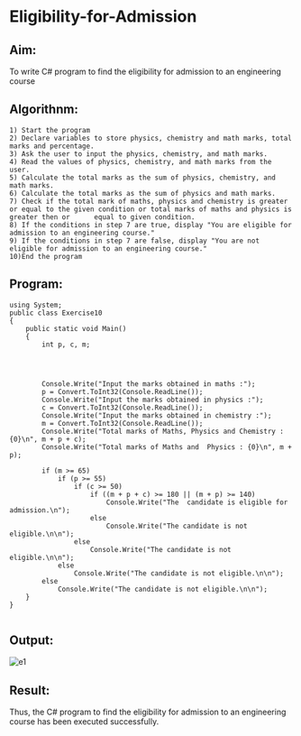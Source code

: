 # Eligibility-for-Admission

## Aim:
To write C# program to find the eligibility for admission to an engineering course

## Algorithnm:
```
1) Start the program
2) Declare variables to store physics, chemistry and math marks, total marks and percentage.
3) Ask the user to input the physics, chemistry, and math marks.
4) Read the values of physics, chemistry, and math marks from the user.
5) Calculate the total marks as the sum of physics, chemistry, and math marks.
6) Calculate the total marks as the sum of physics and math marks.
7) Check if the total mark of maths, physics and chemistry is greater or equal to the given condition or total marks of maths and physics is greater then or      equal to given condition.
8) If the conditions in step 7 are true, display "You are eligible for admission to an engineering course."
9) If the conditions in step 7 are false, display "You are not eligible for admission to an engineering course."
10)End the program
```

## Program:
```
using System;
public class Exercise10
{
    public static void Main()
    {
        int p, c, m;

        


        Console.Write("Input the marks obtained in maths :");
        p = Convert.ToInt32(Console.ReadLine());
        Console.Write("Input the marks obtained in physics :");
        c = Convert.ToInt32(Console.ReadLine());
        Console.Write("Input the marks obtained in chemistry :");
        m = Convert.ToInt32(Console.ReadLine());
        Console.Write("Total marks of Maths, Physics and Chemistry : {0}\n", m + p + c);
        Console.Write("Total marks of Maths and  Physics : {0}\n", m + p);

        if (m >= 65)
            if (p >= 55)
                if (c >= 50)
                    if ((m + p + c) >= 180 || (m + p) >= 140)
                        Console.Write("The  candidate is eligible for admission.\n");
                    else
                        Console.Write("The candidate is not eligible.\n\n");
                else
                    Console.Write("The candidate is not eligible.\n\n");
            else
                Console.Write("The candidate is not eligible.\n\n");
        else
            Console.Write("The candidate is not eligible.\n\n");
    }
}


```




## Output:
![e1](https://user-images.githubusercontent.com/94165326/225869713-484ef170-b096-4ec9-b518-3e5d00f8494e.png)





## Result:
Thus, the C# program to find the eligibility for admission to an engineering course has been executed successfully.
